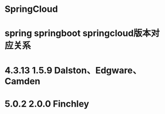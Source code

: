 # SpringCloud

#	spring		springboot 	springcloud版本对应关系

#	4.3.13	  	1.5.9         Dalston、Edgware、Camden
#	5.0.2		2.0.0         Finchley